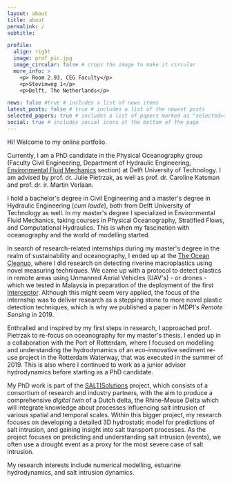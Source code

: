 ```yaml
---
layout: about
title: about
permalink: /
subtitle: 

profile:
  align: right
  image: prof_pic.jpg
  image_circular: false # crops the image to make it circular
  more_info: >
    <p> Room 2.93, CEG Faculty</p>
    <p>Stevinweg 1</p>
    <p>Delft, The Netherlands</p>

news: false #true # includes a list of news items
latest_posts: false # true # includes a list of the newest posts
selected_papers: true # includes a list of papers marked as "selected={true}"
social: true # includes social icons at the bottom of the page
---
```


Hi! Welcome to my online portfolio.

Currently, I am a PhD candidate in the Physical Oceanography group (Faculty Civil Engineering, Department of Hydraulic Engineering, [Environmental Fluid Mechanics](https://www.tudelft.nl/citg/over-faculteit/afdelingen/hydraulic-engineering/sections/environmental-fluid-mechanics) section) at Delft University of Technology. I am advised by prof. dr. Julie Pietrzak, as well as prof. dr. Caroline Katsman and prof. dr. ir. Martin Verlaan. 

I hold a bachelor's degree in Civil Engineering and a master's degree in Hydraulic Engineering (_cum laude_), both from Delft University of Technology as well. In my master's degree I specialized in Environmental Fluid Mechanics, taking courses in Physical Oceanography, Stratified Flows, and Computational Hydraulics. This is when my fascination with oceanography and the world of modelling started.

In search of research-related internships during my master's degree in the realm of sustainability and oceanography, I ended up at the [The Ocean Cleanup](https://theoceancleanup.com/), where I did research on detecting riverine macroplastics using novel measuring techniques. We came up with a protocol to detect plastics in remote areas using Unmanned Aerial Vehicles (UAV's) - or drones - which we tested in Malaysia in preparation of the deployment of the first [Interceptor](https://theoceancleanup.com/rivers/interceptor-original/). Although this might seem very applied, the focus of the internship was to deliver research as a stepping stone to more novel plastic detection techniques, which is why we published a paper in MDPI's _Remote Sensing_ in 2019.

Enthralled and inspired by my first steps in research, I approached prof. Pietrzak to re-focus on oceanography for my master's thesis. I ended up in a collaboration with the Port of Rotterdam, where I focused on modelling and understanding the hydrodynamics of an eco-innovative sediment re-use project in the Rotterdam Waterway, that was executed in the summer of 2019. This is also where I continued to work as a junior advisor hydrodynamics before starting as a PhD candidate.

My PhD work is part of the [SALTISolutions](https://kbase.ncr-web.org/saltisolutions/) project, which consists of a consortium of research and industry partners, with the aim to produce a comprehensive _digital twin_ of a Dutch delta, the Rhine-Meuse Delta which will integrate knowledge about processes influencing salt intrusion of various spatial and temporal scales. Within this bigger project, my research focuses on developing a detailed 3D hydrostatic model for predictions of salt intrusion, and gaining insight into salt transport processes. As the project focuses on predicting and understanding salt intrusion (events), we often use a drought event as a proxy for the most severe case of salt intrusion. 

My research interests include numerical modelling, estuarine hydrodynamics, and salt intrusion dynamics.